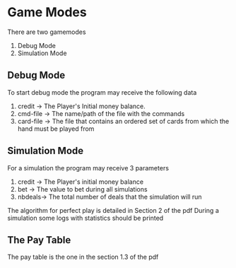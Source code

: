 # Game Modes
There are two gamemodes
1. Debug Mode
2. Simulation Mode

## Debug Mode
To start debug mode the program may receive the following data  
1. credit -> The Player's Initial money balance.
2. cmd-file -> The name/path of the file with the commands
3. card-file -> The file that contains an ordered set of cards from which the hand must be played from

## Simulation Mode
For a simulation the program may receive 3 parameters
1. credit -> The Player's initial money balance
2. bet -> The value to bet during all simulations
3. nbdeals-> The total number of deals that the simulation will run

The algorithm for perfect play is detailed in Section 2 of the pdf
During a simulation some logs with statistics should be printed


## The Pay Table
The pay table is the one in the section 1.3 of the pdf